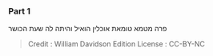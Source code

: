 
### Part 1
פרה מטמא טומאת אוכלין הואיל והיתה לה שעת הכושר

>Credit : William Davidson Edition
>License : CC-BY-NC